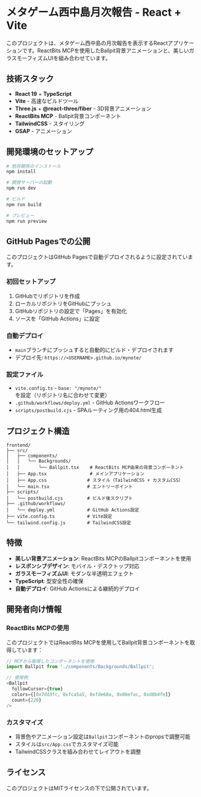 # メタゲーム西中島月次報告 - React + Vite

このプロジェクトは、メタゲーム西中島の月次報告を表示するReactアプリケーションです。ReactBits MCPを使用したBallpit背景アニメーションと、美しいガラスモーフィズムUIを組み合わせています。

## 技術スタック

- **React 19** + **TypeScript**
- **Vite** - 高速なビルドツール
- **Three.js** + **@react-three/fiber** - 3D背景アニメーション
- **ReactBits MCP** - Ballpit背景コンポーネント
- **TailwindCSS** - スタイリング
- **GSAP** - アニメーション

## 開発環境のセットアップ

```bash
# 依存関係のインストール
npm install

# 開発サーバーの起動
npm run dev

# ビルド
npm run build

# プレビュー
npm run preview
```

## GitHub Pagesでの公開

このプロジェクトはGitHub Pagesで自動デプロイされるように設定されています。

### 初回セットアップ

1. GitHubでリポジトリを作成
2. ローカルリポジトリをGitHubにプッシュ
3. GitHubリポジトリの設定で「Pages」を有効化
4. ソースを「GitHub Actions」に設定

### 自動デプロイ

- `main`ブランチにプッシュすると自動的にビルド・デプロイされます
- デプロイ先: `https://<USERNAME>.github.io/mynote/`

### 設定ファイル

- `vite.config.ts` - `base: "/mynote/"` を設定（リポジトリ名に合わせて変更）
- `.github/workflows/deploy.yml` - GitHub Actionsワークフロー
- `scripts/postbuild.cjs` - SPAルーティング用の404.html生成

## プロジェクト構造

```
frontend/
├── src/
│   ├── components/
│   │   └── Backgrounds/
│   │       └── Ballpit.tsx    # ReactBits MCP由来の背景コンポーネント
│   ├── App.tsx                # メインアプリケーション
│   ├── App.css               # スタイル（TailwindCSS + カスタムCSS）
│   └── main.tsx              # エントリーポイント
├── scripts/
│   └── postbuild.cjs         # ビルド後スクリプト
├── .github/workflows/
│   └── deploy.yml            # GitHub Actions設定
├── vite.config.ts            # Vite設定
└── tailwind.config.js        # TailwindCSS設定
```

## 特徴

- **美しい背景アニメーション**: ReactBits MCPのBallpitコンポーネントを使用
- **レスポンシブデザイン**: モバイル・デスクトップ対応
- **ガラスモーフィズムUI**: モダンな半透明エフェクト
- **TypeScript**: 型安全性の確保
- **自動デプロイ**: GitHub Actionsによる継続的デプロイ

## 開発者向け情報

### ReactBits MCPの使用

このプロジェクトではReactBits MCPを使用してBallpit背景コンポーネントを取得しています：

```typescript
// MCPから取得したコンポーネントを使用
import Ballpit from './components/Backgrounds/Ballpit';

// 使用例
<Ballpit 
  followCursor={true}
  colors={[0x7dd3fc, 0xfca5a5, 0xfde68a, 0x86efac, 0xd8b4fe]}
  count={220}
/>
```

### カスタマイズ

- 背景色やアニメーション設定は`Ballpit`コンポーネントのpropsで調整可能
- スタイルは`src/App.css`でカスタマイズ可能
- TailwindCSSクラスを組み合わせてレイアウトを調整

## ライセンス

このプロジェクトはMITライセンスの下で公開されています。
